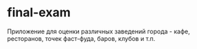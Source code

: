 # final-exam
Приложение для оценки различных заведений города - кафе, ресторанов, точек фаст-фуда, баров, клубов и т.п.
